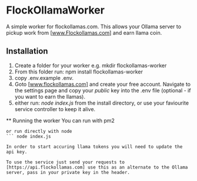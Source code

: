 # FlockOllamaWorker
A simple worker for flockollamas.com.  This allows your Ollama server to pickup work from [www.Flockollamas.com] and earn llama coin.
## Installation
1. Create a folder for your worker
    e.g. mkdir flockollamas-worker
2. From this folder run:
   npm install flockollamas-worker
2. copy .env.example .env.  
3. Goto [www.flockollamas.com] and create your free account.  Navigate to the settings page and copy your *public* key into the .env file (optional - if you want to earn the llamas).  
4. either run:  *node index.js* from the install directory, or use your faviourite service controller to keep it alive.  

** Running the worker
You can run with pm2
```pm2 start index.js
or run directly with node
``` node index.js

In order to start accuring llama tokens you will need to update the api key.

To use the service just send your requests to [https://api.flockollamas.com] use this as an alternate to the Ollama server, pass in your private key in the header.


